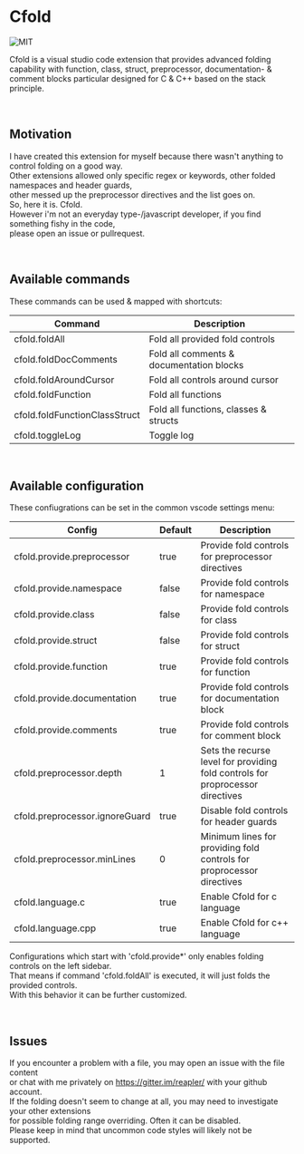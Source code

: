 Cfold
===========

![MIT](https://img.shields.io/badge/license-MIT-blue.svg)

Cfold is a visual studio code extension that provides advanced folding capability with function, class, struct, preprocessor, documentation- & comment blocks particular designed for C & C++ based on the stack principle.

<br>

## Motivation

I have created this extension for myself because there wasn't anything to control folding on a good way.<br>
Other extensions allowed only specific regex or keywords, other folded namespaces and header guards,<br>
other messed up the preprocessor directives and the list goes on.<br>
So, here it is. Cfold.<br>
However i'm not an everyday type-/javascript developer, if you find something fishy in the code,<br>
please open an issue or pullrequest.

<br>

## Available commands

These commands can be used & mapped with shortcuts:

| Command                           |Description                               |
|-----------------------------------|------------------------------------------|
| cfold.foldAll                     | Fold all provided fold controls |
| cfold.foldDocComments             | Fold all comments & documentation blocks |
| cfold.foldAroundCursor            | Fold all controls around cursor |
| cfold.foldFunction                | Fold all functions |
| cfold.foldFunctionClassStruct     | Fold all functions, classes & structs |
| cfold.toggleLog                   | Toggle log |

<br>

## Available configuration

These confiugrations can be set in the common vscode settings menu:

| Config                            | Default   |Description                               |
|-----------------------------------|-----------|------------------------------------------|
| cfold.provide.preprocessor        | true      | Provide fold controls for preprocessor directives |
| cfold.provide.namespace           | false     | Provide fold controls for namespace |
| cfold.provide.class               | false     | Provide fold controls for class |
| cfold.provide.struct              | false     | Provide fold controls for struct |
| cfold.provide.function            | true      | Provide fold controls for function |
| cfold.provide.documentation       | true      | Provide fold controls for documentation block |
| cfold.provide.comments            | true      | Provide fold controls for comment block |
| cfold.preprocessor.depth          | 1         | Sets the recurse level for providing fold controls for proprocessor directives |
| cfold.preprocessor.ignoreGuard    | true      | Disable fold controls for header guards |
| cfold.preprocessor.minLines       | 0         | Minimum lines for providing fold controls for proprocessor directives |
| cfold.language.c                  | true      | Enable Cfold for c language |
| cfold.language.cpp                | true      | Enable Cfold for c++ language |

Configurations which start with 'cfold.provide*' only enables folding controls on the left sidebar.<br>
That means if command 'cfold.foldAll' is executed, it will just folds the provided controls.<br>
With this behavior it can be further customized.

<br>

## Issues

If you encounter a problem with a file, you may open an issue with the file content<br>
or chat with me privately on https://gitter.im/reapler/ with your github account.<br>
If the folding doesn't seem to change at all, you may need to investigate your other extensions<br>
for possible folding range overriding. Often it can be disabled.<br>
Please keep in mind that uncommon code styles will likely not be supported.<br>